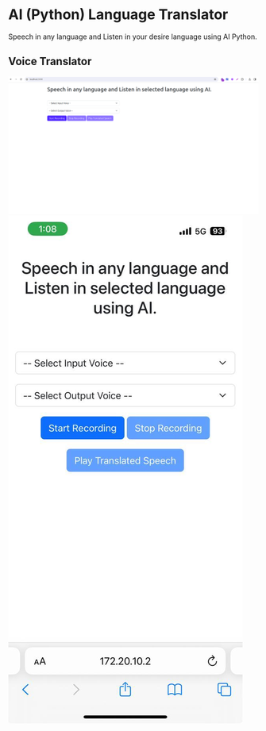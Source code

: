 # AI (Python) Language Translator

Speech in any language and Listen in your desire language using AI Python.

## Voice Translator

 <img src="https://github.com/developer-ramesh/AI-Python-Language-Translator/blob/main/Desktop-view.png" alt="Desktop view">

 <img src="https://github.com/developer-ramesh/AI-Python-Language-Translator/blob/main/Mobile-view.jpeg" alt="Mobile view">
